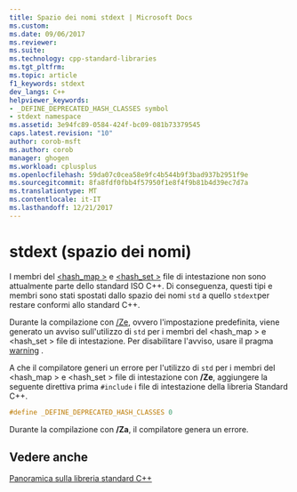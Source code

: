 ```yaml
---
title: Spazio dei nomi stdext | Microsoft Docs
ms.custom: 
ms.date: 09/06/2017
ms.reviewer: 
ms.suite: 
ms.technology: cpp-standard-libraries
ms.tgt_pltfrm: 
ms.topic: article
f1_keywords: stdext
dev_langs: C++
helpviewer_keywords:
- _DEFINE_DEPRECATED_HASH_CLASSES symbol
- stdext namespace
ms.assetid: 3e94fc89-0584-424f-bc09-081b73379545
caps.latest.revision: "10"
author: corob-msft
ms.author: corob
manager: ghogen
ms.workload: cplusplus
ms.openlocfilehash: 59da07c0cea58e9fc4b544b9f3bad937b2951f9e
ms.sourcegitcommit: 8fa8fdf0fbb4f57950f1e8f4f9b81b4d39ec7d7a
ms.translationtype: MT
ms.contentlocale: it-IT
ms.lasthandoff: 12/21/2017
---
```

# <a name="stdext-namespace"></a>stdext (spazio dei nomi)

I membri del [ \<hash_map >](../standard-library/hash-map.md) e [ \<hash_set >](../standard-library/hash-set.md) file di intestazione non sono attualmente parte dello standard ISO C++. Di conseguenza, questi tipi e membri sono stati spostati dallo spazio dei nomi `std` a quello `stdext`per restare conformi allo standard C++.

Durante la compilazione con [/Ze](../build/reference/za-ze-disable-language-extensions.md), ovvero l'impostazione predefinita, viene generato un avviso sull'utilizzo di `std` per i membri del \<hash_map > e \<hash_set > file di intestazione. Per disabilitare l'avviso, usare il pragma [warning](../preprocessor/warning.md) .

A che il compilatore generi un errore per l'utilizzo di `std` per i membri del \<hash_map > e \<hash_set > file di intestazione con **/Ze**, aggiungere la seguente direttiva prima `#include` i file di intestazione della libreria Standard C++.

```cpp  
#define _DEFINE_DEPRECATED_HASH_CLASSES 0  
```  

Durante la compilazione con **/Za**, il compilatore genera un errore.  

## <a name="see-also"></a>Vedere anche

[Panoramica sulla libreria standard C++](../standard-library/cpp-standard-library-overview.md)

